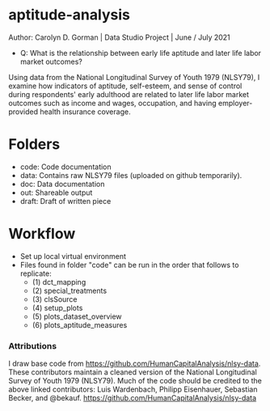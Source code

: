 # aptitude-analysis
Author: Carolyn D. Gorman  |  Data Studio Project  |  June / July 2021

- Q: What is the relationship between early life aptitude and later life labor market outcomes?

Using data from the National Longitudinal Survey of Youth 1979 (NLSY79), I examine how indicators of aptitude, self-esteem, and sense of control during respondents' early adulthood are related to later life labor market outcomes such as income and wages, occupation, and having employer-provided health insurance coverage.

# Folders 
- code: Code documentation 
- data: Contains raw NLSY79 files (uploaded on github temporarily). 
- doc: Data documentation 
- out: Shareable output 
- draft: Draft of written piece  

# Workflow
- Set up local virtual environment 
- Files found in folder "code" can be run in the order that follows to replicate: 
    - (1) dct_mapping
    - (2) special_treatments
    - (3) clsSource
    - (4) setup_plots
    - (5) plots_dataset_overview
    - (6) plots_aptitude_measures


### Attributions 
I draw base code from https://github.com/HumanCapitalAnalysis/nlsy-data. These contributors maintain a cleaned version of the National Longitudinal Survey of Youth 1979 (NLSY79). Much of the code should be credited to the above linked contributors: Luis Wardenbach, Philipp Eisenhauer, Sebastian Becker, and @bekauf.
https://github.com/HumanCapitalAnalysis/nlsy-data
